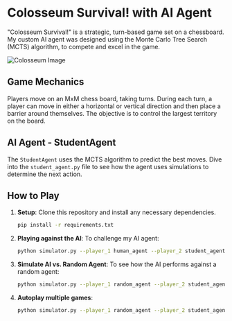 # Colosseum Survival! with AI Agent

"Colosseum Survival!" is a strategic, turn-based game set on a chessboard. My custom AI agent was designed using the Monte Carlo Tree Search (MCTS) algorithm, to compete and excel in the game.

![Colosseum Image](https://cdn.britannica.com/36/162636-050-932C5D49/Colosseum-Rome-Italy.jpg?w=690&h=388&c=crop)

## Game Mechanics

Players move on an MxM chess board, taking turns. During each turn, a player can move in either a horizontal or vertical direction and then place a barrier around themselves. The objective is to control the largest territory on the board.

## AI Agent - StudentAgent

The `StudentAgent` uses the MCTS algorithm to predict the best moves. Dive into the `student_agent.py` file to see how the agent uses simulations to determine the next action.

## How to Play

1. **Setup**: Clone this repository and install any necessary dependencies.

    ```bash
    pip install -r requirements.txt
    ```

2. **Playing against the AI**: To challenge my AI agent:

    ```bash
    python simulator.py --player_1 human_agent --player_2 student_agent --display
    ```

3. **Simulate AI vs. Random Agent**: To see how the AI performs against a random agent:

    ```bash
    python simulator.py --player_1 random_agent --player_2 student_agent --display
    ```

4. **Autoplay multiple games**:

    ```bash
    python simulator.py --player_1 random_agent --player_2 student_agent --autoplay
    ```
